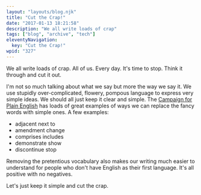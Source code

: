 ```yaml
---
layout: "layouts/blog.njk"
title: "Cut the Crap!"
date: "2017-01-13 18:21:58"
description: "We all write loads of crap"
tags: ["blog", "archive", "tech"]
eleventyNavigation:
  key: "Cut the Crap!"
wpid: "327"
---
```


We all write loads of crap. All of us. Every day. It's time to stop. Think it through and cut it out.

I'm not so much talking about what we say but more the way we say it. We use stupidly over-complicated, flowery, pompous language to express very simple ideas. We should all just keep it clear and simple. The <a href="http://www.plainenglish.co.uk/" target="_blank">Campaign for Plain English</a> has loads of great examples of ways we can replace the fancy words with simple ones. A few examples:

<ul>
 	<li>adjacent <i class="fa fa-arrow-right"></i> next to</li>
 	<li>amendment <i class="fa fa-arrow-right"></i> change</li>
 	<li>comprises <i class="fa fa-arrow-right"></i> includes</li>
 	<li>demonstrate <i class="fa fa-arrow-right"></i> show</li>
 	<li>discontinue <i class="fa fa-arrow-right"></i> stop</li>
</ul>
Removing the pretentious vocabulary also makes our writing much easier to understand for people who don't have English as their first language. It's all positive with no negatives.

Let's just keep it simple and cut the crap.
